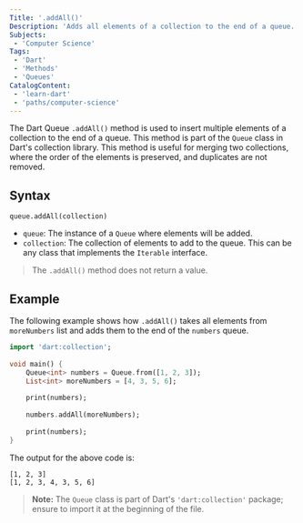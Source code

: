 ```yaml
---
Title: '.addAll()'
Description: 'Adds all elements of a collection to the end of a queue.'
Subjects:
 - 'Computer Science'
Tags:
 - 'Dart'
 - 'Methods'
 - 'Queues'
CatalogContent:
 - 'learn-dart'
 - 'paths/computer-science'
---
```

 
The Dart Queue `.addAll()` method is used to insert multiple elements of a collection to the end of a queue. This method is part of the `Queue` class in Dart's collection library. This method is useful for merging two collections, where the order of the elements is preserved, and duplicates are not removed.
 
## Syntax
 
```pseudo
queue.addAll(collection)
```
 
- `queue`: The instance of a `Queue` where elements will be added.
- `collection`: The collection of elements to add to the queue. This can be any class that implements the `Iterable` interface.
 
> The `.addAll()` method does not return a value.
 
## Example
 
The following example shows how `.addAll()` takes all elements from `moreNumbers` list and adds them to the end of the `numbers` queue.
 
```dart
import 'dart:collection';
 
void main() {
    Queue<int> numbers = Queue.from([1, 2, 3]);
    List<int> moreNumbers = [4, 3, 5, 6];
    
    print(numbers);
    
    numbers.addAll(moreNumbers);
    
    print(numbers);
}
```

The output for the above code is:

```shell
[1, 2, 3]
[1, 2, 3, 4, 3, 5, 6]
```

> **Note:** The `Queue` class is part of Dart's `'dart:collection'` package; ensure to import it at the beginning of the file.
